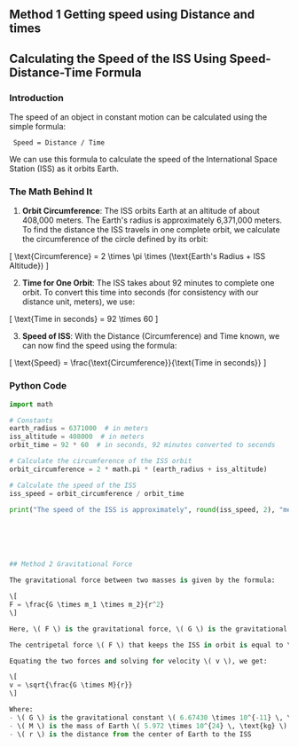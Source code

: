
## Method 1 Getting speed using Distance and times

## Calculating the Speed of the ISS Using Speed-Distance-Time Formula

### Introduction

The speed of an object in constant motion can be calculated using the simple formula:

``` Speed = Distance / Time```

We can use this formula to calculate the speed of the International Space Station (ISS) as it orbits Earth.

### The Math Behind It

1. **Orbit Circumference**: The ISS orbits Earth at an altitude of about 408,000 meters. The Earth's radius is approximately 6,371,000 meters. To find the distance the ISS travels in one complete orbit, we calculate the circumference of the circle defined by its orbit:

\[
\text{Circumference} = 2 \times \pi \times (\text{Earth's Radius + ISS Altitude})
\]

2. **Time for One Orbit**: The ISS takes about 92 minutes to complete one orbit. To convert this time into seconds (for consistency with our distance unit, meters), we use:

\[
\text{Time in seconds} = 92 \times 60
\]

3. **Speed of ISS**: With the Distance (Circumference) and Time known, we can now find the speed using the formula:

\[
\text{Speed} = \frac{\text{Circumference}}{\text{Time in seconds}}
\]

### Python Code

```python
import math

# Constants
earth_radius = 6371000  # in meters
iss_altitude = 408000  # in meters
orbit_time = 92 * 60  # in seconds, 92 minutes converted to seconds

# Calculate the circumference of the ISS orbit
orbit_circumference = 2 * math.pi * (earth_radius + iss_altitude)

# Calculate the speed of the ISS
iss_speed = orbit_circumference / orbit_time

print("The speed of the ISS is approximately", round(iss_speed, 2), "meters per second.")






## Method 2 Gravitational Force

The gravitational force between two masses is given by the formula:

\[
F = \frac{G \times m_1 \times m_2}{r^2}
\]

Here, \( F \) is the gravitational force, \( G \) is the gravitational constant, \( m_1 \) and \( m_2 \) are the masses, and \( r \) is the distance between them.

The centripetal force \( F \) that keeps the ISS in orbit is equal to \( m \times a \), where \( m \) is the mass of the ISS and \( a \) is the centripetal acceleration, \( \frac{v^2}{r} \).

Equating the two forces and solving for velocity \( v \), we get:

\[
v = \sqrt{\frac{G \times M}{r}}
\]

Where:
- \( G \) is the gravitational constant \( 6.67430 \times 10^{-11} \, \text{m}^3/\text{kg s}^2 \)
- \( M \) is the mass of Earth \( 5.972 \times 10^{24} \, \text{kg} \)
- \( r \) is the distance from the center of Earth to the ISS
